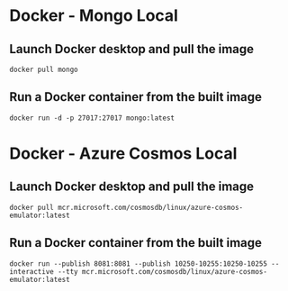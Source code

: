 # Docker - Mongo Local
## Launch Docker desktop and pull the image
    docker pull mongo

## Run a Docker container from the built image
    docker run -d -p 27017:27017 mongo:latest

#

# Docker - Azure Cosmos Local
## Launch Docker desktop and pull the image
    docker pull mcr.microsoft.com/cosmosdb/linux/azure-cosmos-emulator:latest

## Run a Docker container from the built image
    docker run --publish 8081:8081 --publish 10250-10255:10250-10255 --interactive --tty mcr.microsoft.com/cosmosdb/linux/azure-cosmos-emulator:latest